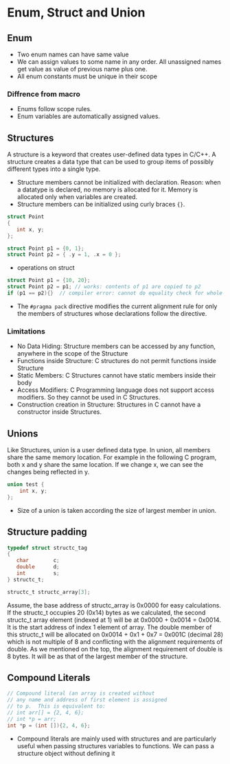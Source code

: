 # Enum, Struct and Union

## Enum

- Two enum names can have same value
- We can assign values to some name in any order. All unassigned names get value as value of previous name plus one.
- All enum constants must be unique in their scope

### Diffrence from macro

- Enums follow scope rules.
- Enum variables are automatically assigned values.

## Structures

A structure is a keyword that creates user-defined data types in C/C++. A structure creates a data type that can be used to group items of possibly different types into a single type. 

- Structure members cannot be initialized with declaration. Reason: when a datatype is declared, no memory is allocated for it. Memory is allocated only when variables are created.
- Structure members can be initialized using curly braces `{}`.
``` c
struct Point
{
   int x, y;
};

struct Point p1 = {0, 1};
struct Point p2 = { .y = 1, .x = 0 };
```

- operations on struct
``` c
struct Point p1 = {10, 20};
struct Point p2 = p1; // works: contents of p1 are copied to p2
if (p1 == p2){}  // compiler error: cannot do equality check for whole structures
```

- The `#pragma pack` directive modifies the current alignment rule for only the members of structures whose declarations follow the directive.

### Limitations
- No Data Hiding: Structure members can be accessed by any function, anywhere in the scope of the Structure
- Functions inside Structure: C structures do not permit functions inside Structure 
- Static Members: C Structures cannot have static members inside their body
- Access Modifiers: C Programming language does not support access modifiers. So they cannot be used in C Structures.
- Construction creation in Structure: Structures in C cannot have a constructor inside Structures.

## Unions

Like Structures, union is a user defined data type. In union, all members share the same memory location.
For example in the following C program, both x and y share the same location. If we change x, we can see the changes being reflected in y.
``` c
union test {
    int x, y;
};
```

- Size of a union is taken according the size of largest member in union.

## Structure padding

``` c
typedef struct structc_tag
{
   char        c;
   double      d;
   int         s;
} structc_t;

structc_t structc_array[3];
```

Assume, the base address of structc_array is 0x0000 for easy calculations. If the structc_t occupies 20 (0x14) bytes as we calculated, the second structc_t array element (indexed at 1) will be at 0x0000 + 0x0014 = 0x0014. It is the start address of index 1 element of array. The double member of this structc_t will be allocated on 0x0014 + 0x1 + 0x7 = 0x001C (decimal 28) which is not multiple of 8 and conflicting with the alignment requirements of double. As we mentioned on the top, the alignment requirement of double is 8 bytes. It will be as that of the largest member of the structure.


## Compound Literals

``` c
// Compound literal (an array is created without
// any name and address of first element is assigned
// to p.  This is equivalent to:
// int arr[] = {2, 4, 6};
// int *p = arr;
int *p = (int []){2, 4, 6};
```

- Compound literals are mainly used with structures and are particularly useful when passing structures variables to functions. We can pass a structure object without defining it